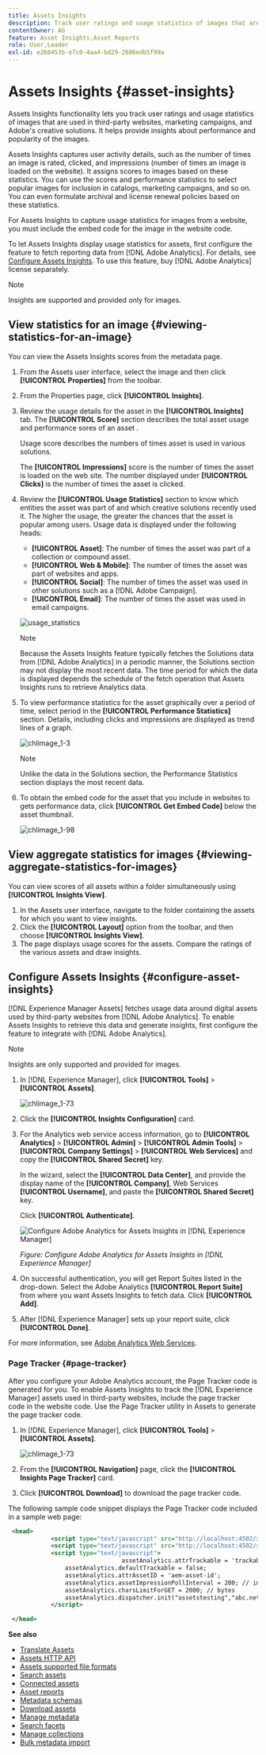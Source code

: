 ```yaml
---
title: Assets Insights
description: Track user ratings and usage statistics of images that are used in third-party websites, marketing campaigns, and Adobe's creative solutions.
contentOwner: AG
feature: Asset Insights,Asset Reports
role: User,Leader
exl-id: e268453b-e7c0-4aa4-bd29-2686edb5f99a
---
```

# Assets Insights {#asset-insights}

Assets Insights functionality lets you track user ratings and usage statistics of images that are used in third-party websites, marketing campaigns, and Adobe's creative solutions. It helps provide insights about performance and popularity of the images.

Assets Insights captures user activity details, such as the number of times an image is rated, clicked, and impressions (number of times an image is loaded on the website). It assigns scores to images based on these statistics. You can use the scores and performance statistics to select popular images for inclusion in catalogs, marketing campaigns, and so on. You can even formulate archival and license renewal policies based on these statistics.

For Assets Insights to capture usage statistics for images from a website, you must include the embed code for the image in the website code.

To let Assets Insights display usage statistics for assets, first configure the feature to fetch reporting data from [!DNL Adobe Analytics]. For details, see [Configure Assets Insights](#configure-asset-insights). To use this feature, buy [!DNL Adobe Analytics] license separately.

>[!NOTE]
>
>Insights are supported and provided only for images.

## View statistics for an image {#viewing-statistics-for-an-image}

You can view the Assets Insights scores from the metadata page.

1. From the Assets user interface, select the image and then click **[!UICONTROL Properties]** from the toolbar.
1. From the Properties page, click **[!UICONTROL Insights]**.
1. Review the usage details for the asset in the **[!UICONTROL Insights]** tab. The **[!UICONTROL Score]** section describes the total asset usage and performance sores of an asset .

   Usage score describes the numbers of times asset is used in various solutions.

   The **[!UICONTROL Impressions]** score is the number of times the asset is loaded on the web site. The number displayed under **[!UICONTROL Clicks]** is the number of times the asset is clicked.

1. Review the **[!UICONTROL Usage Statistics]** section to know which entities the asset was part of and which creative solutions recently used it. The higher the usage, the greater the chances that the asset is popular among users. Usage data is displayed under the following heads:

    * **[!UICONTROL Asset]**: The number of times the asset was part of a collection or compound asset.
    * **[!UICONTROL Web & Mobile]**: The number of times the asset was part of websites and apps.
    * **[!UICONTROL Social]**: The number of times the asset was used in other solutions such as a [!DNL Adobe Campaign].
    * **[!UICONTROL Email]**: The number of times the asset was used in email campaigns.

   ![usage_statistics](assets/usage_statistics.png)

   >[!NOTE]
   >
   >Because the Assets Insights feature typically fetches the Solutions data from [!DNL Adobe Analytics] in a periodic manner, the Solutions section may not display the most recent data. The time period for which the data is displayed depends the schedule of the fetch operation that Assets Insights runs to retrieve Analytics data.

1. To view performance statistics for the asset graphically over a period of time, select period in the **[!UICONTROL Performance Statistics]** section. Details, including clicks and impressions are displayed as trend lines of a graph.

   ![chlimage_1-3](assets/chlimage_1-3.jpeg)

   >[!NOTE]
   >
   >Unlike the data in the Solutions section, the Performance Statistics section displays the most recent data.

1. To obtain the embed code for the asset that you include in websites to gets performance data, click **[!UICONTROL Get Embed Code]** below the asset thumbnail. <!-- For more information on how to include your Embed code in third-party web pages, see [Using Page Tracker and Embed code in web pages](/help/assets/use-page-tracker.md). -->

   ![chlimage_1-98](assets/chlimage_1-98.png)

## View aggregate statistics for images {#viewing-aggregate-statistics-for-images}

You can view scores of all assets within a folder simultaneously using **[!UICONTROL Insights View]**.

1. In the Assets user interface, navigate to the folder containing the assets for which you want to view insights.
1. Click the **[!UICONTROL Layout]** option from the toolbar, and then choose **[!UICONTROL Insights View]**.
1. The page displays usage scores for the assets. Compare the ratings of the various assets and draw insights.

<!-- TBD: Commenting as Web Console is not available. Document the appropriate OSGi config method if available in CS.

## Schedule background job {#scheduling-background-job}

Assets Insights fetches usage data for assets from Adobe Analytics report suites in a periodic manner. By default, Assets Insights runs a background job every 24 hours at 2 AM to the fetch data. However, you can modify both the frequency and the time by configuring the **[!UICONTROL Adobe CQ DAM Asset Performance Report Sync Job]** service from the web console.

1. Click the [!DNL Experience Manager] logo, and go to **[!UICONTROL Tools]** > **[!UICONTROL Operations]** > **[!UICONTROL Web Console]**.
1. Open the **[!UICONTROL Adobe CQ DAM Asset Performance Report Sync Job]** service configuration.

   ![chlimage_1-99](assets/chlimage_1-99.png)

1. Specify the desired scheduler frequency and the start time for the job in the property scheduler expression. Save the changes.
-->

## Configure Assets Insights {#configure-asset-insights}

[!DNL Experience Manager Assets] fetches usage data around digital assets used by third-party websites from [!DNL Adobe Analytics]. To enable Assets Insights to retrieve this data and generate insights, first configure the feature to integrate with [!DNL Adobe Analytics].

>[!NOTE]
>
>Insights are only supported and provided for images.

1. In [!DNL Experience Manager], click **[!UICONTROL Tools]** > **[!UICONTROL Assets]**.

   ![chlimage_1-73](assets/chlimage_1-73.png)

1. Click the **[!UICONTROL Insights Configuration]** card.

1. For the Analytics web service access information, go to **[!UICONTROL Analytics]** > **[!UICONTROL Admin]** > **[!UICONTROL Admin Tools]** > **[!UICONTROL Company Settings]** > **[!UICONTROL Web Services]** and copy the **[!UICONTROL Shared Secret]** key.

   In the wizard, select the **[!UICONTROL Data Center]**, and provide the display name of the **[!UICONTROL Company]**, Web Services **[!UICONTROL Username]**, and paste the **[!UICONTROL Shared Secret]** key.

   Click **[!UICONTROL Authenticate]**.

   ![Configure Adobe Analytics for Assets Insights in [!DNL Experience Manager]](assets/analytics-insight-config.png)

   *Figure: Configure Adobe Analytics for Assets Insights in [!DNL Experience Manager]*

1. On successful authentication, you will get Report Suites listed in the drop-down. Select the Adobe Analytics **[!UICONTROL Report Suite]** from where you want Assets Insights to fetch data. Click **[!UICONTROL Add]**.

1. After [!DNL Experience Manager] sets up your report suite, click **[!UICONTROL Done]**.

For more information, see [Adobe Analytics Web Services](https://experienceleague.adobe.com/docs/analytics/admin/company-settings/web-services-admin.html#api-access-information). 

### Page Tracker {#page-tracker}

After you configure your Adobe Analytics account, the Page Tracker code is generated for you. To enable Assets Insights to track the [!DNL Experience Manager] assets used in third-party websites, include the page tracker code in the website code. Use the Page Tracker utility in Assets to generate the page tracker code. <!--  For more information on how to include your Page Tracker code in third-party web pages, see [Using Page Tracker and Embed code in web pages](/help/assets/use-page-tracker.md). -->

1. In [!DNL Experience Manager], click **[!UICONTROL Tools]** > **[!UICONTROL Assets]**.

   ![chlimage_1-73](assets/chlimage_1-73.png)

1. From the **[!UICONTROL Navigation]** page, click the **[!UICONTROL Insights Page Tracker]** card.
1. Click **[!UICONTROL Download]** to download the page tracker code.

<!--
Add page tracker code, CQDOC-18045, 30/07/2021
-->
The following sample code snippet displays the Page Tracker code included in a sample web page:

```xml
 <head>
            <script type="text/javascript" src="http://localhost:4502/xxxx/etc.clientlibs/dam/clientlibs/sitecatalyst/appmeasurement.js"></script>
            <script type="text/javascript" src="http://localhost:4502/xxxx/etc.clientlibs/dam/clientlibs/foundation/assetinsights/pagetracker.js"></script>
            <script type="text/javascript">
                                assetAnalytics.attrTrackable = 'trackable';
                assetAnalytics.defaultTrackable = false;
                assetAnalytics.attrAssetID = 'aem-asset-id';
                assetAnalytics.assetImpressionPollInterval = 200; // interval in millis
                assetAnalytics.charsLimitForGET = 2000; // bytes
                assetAnalytics.dispatcher.init("assetstesting","abc.net","bee","list1","eVar3","event8","event7");
            </script>

 </head>
```



<!--

## Using demo package for Assets Insights {#using-demo-package-for-asset-insights}

Using the demo package, you can enable Adobe Assets Insights to capture data from and generate insights for a sample web page.

1. Configure Assets Insights using the instructions in [Configure Assets Insights](#configure-asset-insights).
1. Download the sample [!DNL Experience Manager Assets] package from below and install the package from CRXDE package manager.

   [Get File](assets/insightsdemo.zip)

1. Download the ZIP file containing the sample web page from below and extract on your local file system.

   [Get File](assets/demosite.zip)

1. Click the web page to open it in the web browser.

   >[!CAUTION]
   >
   >Web Page is configured to load asset from the localhost server . In case your server is running somewhere else change server address from localhost to server address in the HTML content of the web page.

   >[!NOTE]
   >
   >The external web page can be in [!DNL Experience Manager] itself.

-->

**See also**

* [Translate Assets](translate-assets.md)
* [Assets HTTP API](mac-api-assets.md)
* [Assets supported file formats](file-format-support.md)
* [Search assets](search-assets.md)
* [Connected assets](use-assets-across-connected-assets-instances.md)
* [Asset reports](asset-reports.md)
* [Metadata schemas](metadata-schemas.md)
* [Download assets](download-assets-from-aem.md)
* [Manage metadata](manage-metadata.md)
* [Search facets](search-facets.md)
* [Manage collections](manage-collections.md)
* [Bulk metadata import](metadata-import-export.md)
